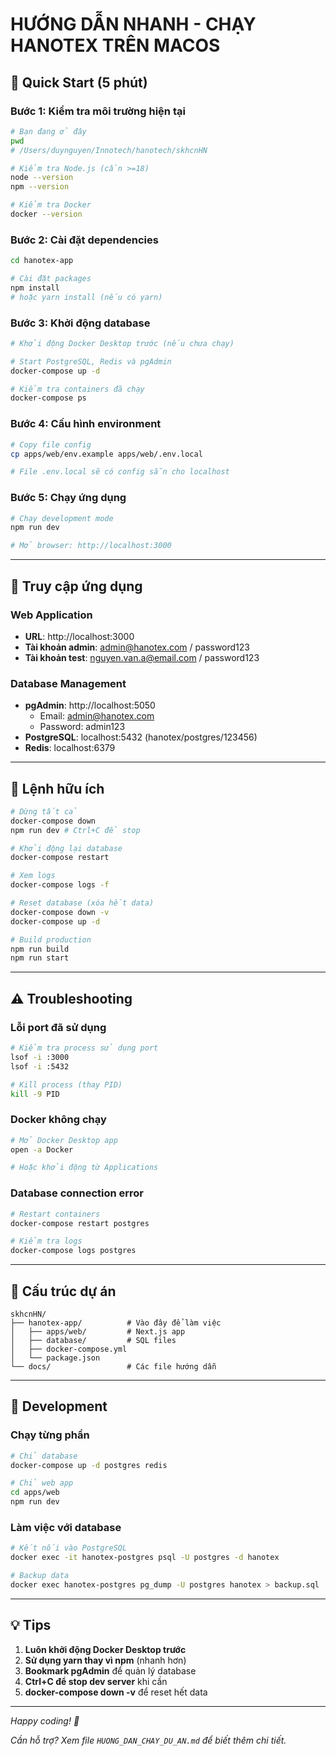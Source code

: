 # HƯỚNG DẪN NHANH - CHẠY HANOTEX TRÊN MACOS

## 🚀 Quick Start (5 phút)

### Bước 1: Kiểm tra môi trường hiện tại
```bash
# Bạn đang ở đây
pwd
# /Users/duynguyen/Innotech/hanotech/skhcnHN

# Kiểm tra Node.js (cần >=18)
node --version
npm --version

# Kiểm tra Docker
docker --version
```

### Bước 2: Cài đặt dependencies
```bash
cd hanotex-app

# Cài đặt packages
npm install
# hoặc yarn install (nếu có yarn)
```

### Bước 3: Khởi động database
```bash
# Khởi động Docker Desktop trước (nếu chưa chạy)

# Start PostgreSQL, Redis và pgAdmin
docker-compose up -d

# Kiểm tra containers đã chạy
docker-compose ps
```

### Bước 4: Cấu hình environment
```bash
# Copy file config
cp apps/web/env.example apps/web/.env.local

# File .env.local sẽ có config sẵn cho localhost
```

### Bước 5: Chạy ứng dụng
```bash
# Chạy development mode
npm run dev

# Mở browser: http://localhost:3000
```

---

## 🎯 Truy cập ứng dụng

### Web Application
- **URL**: http://localhost:3000
- **Tài khoản admin**: admin@hanotex.com / password123
- **Tài khoản test**: nguyen.van.a@email.com / password123

### Database Management
- **pgAdmin**: http://localhost:5050
  - Email: admin@hanotex.com
  - Password: admin123
- **PostgreSQL**: localhost:5432 (hanotex/postgres/123456)
- **Redis**: localhost:6379

---

## 🔧 Lệnh hữu ích

```bash
# Dừng tất cả
docker-compose down
npm run dev # Ctrl+C để stop

# Khởi động lại database
docker-compose restart

# Xem logs
docker-compose logs -f

# Reset database (xóa hết data)
docker-compose down -v
docker-compose up -d

# Build production
npm run build
npm run start
```

---

## ⚠️ Troubleshooting

### Lỗi port đã sử dụng
```bash
# Kiểm tra process sử dụng port
lsof -i :3000
lsof -i :5432

# Kill process (thay PID)
kill -9 PID
```

### Docker không chạy
```bash
# Mở Docker Desktop app
open -a Docker

# Hoặc khởi động từ Applications
```

### Database connection error
```bash
# Restart containers
docker-compose restart postgres

# Kiểm tra logs
docker-compose logs postgres
```

---

## 📁 Cấu trúc dự án

```
skhcnHN/
├── hanotex-app/          # Vào đây để làm việc
│   ├── apps/web/         # Next.js app
│   ├── database/         # SQL files
│   ├── docker-compose.yml
│   └── package.json
└── docs/                 # Các file hướng dẫn
```

---

## 🎨 Development

### Chạy từng phần
```bash
# Chỉ database
docker-compose up -d postgres redis

# Chỉ web app
cd apps/web
npm run dev
```

### Làm việc với database
```bash
# Kết nối vào PostgreSQL
docker exec -it hanotex-postgres psql -U postgres -d hanotex

# Backup data
docker exec hanotex-postgres pg_dump -U postgres hanotex > backup.sql
```

---

## 💡 Tips

1. **Luôn khởi động Docker Desktop trước**
2. **Sử dụng yarn thay vì npm** (nhanh hơn)
3. **Bookmark pgAdmin** để quản lý database
4. **Ctrl+C để stop dev server** khi cần
5. **docker-compose down -v** để reset hết data

---

*Happy coding! 🚀*

*Cần hỗ trợ? Xem file `HUONG_DAN_CHAY_DU_AN.md` để biết thêm chi tiết.*